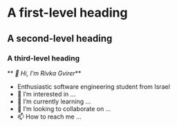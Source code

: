 # A first-level heading
## A second-level heading
### A third-level heading
** _👋 Hi, I’m Rivka Gvirer_**
- Enthusiastic software engineering student from Israel
- 👀 I’m interested in ...
- 🌱 I’m currently learning ...
- 💞️ I’m looking to collaborate on ...
- 📫 How to reach me ...

<!---
RGvirer/RGvirer is a ✨ special ✨ repository because its `README.md` (this file) appears on your GitHub profile.
You can click the Preview link to take a look at your changes.
--->
